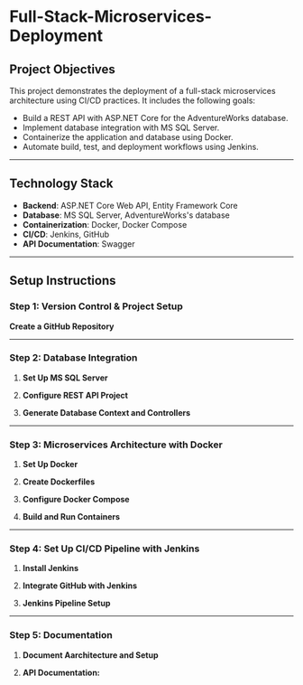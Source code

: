 # Full-Stack-Microservices-Deployment

## Project Objectives
This project demonstrates the deployment of a full-stack microservices architecture using CI/CD practices. It includes the following goals:
- Build a REST API with ASP.NET Core for the AdventureWorks database.
- Implement database integration with MS SQL Server.
- Containerize the application and database using Docker.
- Automate build, test, and deployment workflows using Jenkins.

---

## Technology Stack
- **Backend**: ASP.NET Core Web API, Entity Framework Core
- **Database**: MS SQL Server, AdventureWorks's database
- **Containerization**: Docker, Docker Compose
- **CI/CD**: Jenkins, GitHub
- **API Documentation**: Swagger

---

## Setup Instructions

### Step 1: Version Control & Project Setup
**Create a GitHub Repository**

---

### Step 2: Database Integration
1. **Set Up MS SQL Server**

2. **Configure REST API Project**

3. **Generate Database Context and Controllers**
   
---

### Step 3: Microservices Architecture with Docker
1. **Set Up Docker**

2. **Create Dockerfiles**

3. **Configure Docker Compose**

4. **Build and Run Containers**

---

### Step 4: Set Up CI/CD Pipeline with Jenkins
1. **Install Jenkins**

2. **Integrate GitHub with Jenkins**

3. **Jenkins Pipeline Setup**

---

### Step 5: Documentation
1. **Document Aarchitecture and Setup**

2. **API Documentation:**
